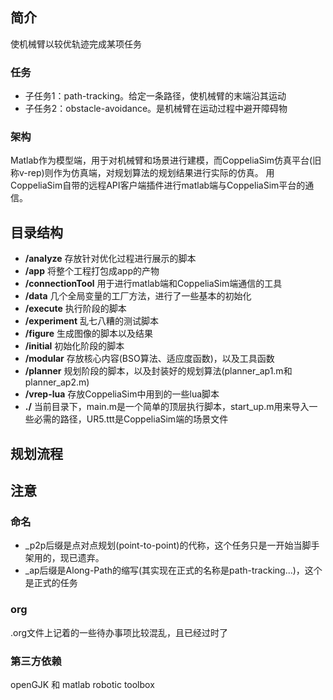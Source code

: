 ## 简介
使机械臂以较优轨迹完成某项任务
### 任务
- 子任务1：path-tracking。给定一条路径，使机械臂的末端沿其运动
- 子任务2：obstacle-avoidance。是机械臂在运动过程中避开障碍物
### 架构
Matlab作为模型端，用于对机械臂和场景进行建模，而CoppeliaSim仿真平台(旧称v-rep)则作为仿真端，对规划算法的规划结果进行实际的仿真。
用CoppeliaSim自带的远程API客户端插件进行matlab端与CoppeliaSim平台的通信。
## 目录结构
- **/analyze** 
存放针对优化过程进行展示的脚本
- **/app**
将整个工程打包成app的产物
- **/connectionTool**
用于进行matlab端和CoppeliaSim端通信的工具
- **/data**
几个全局变量的工厂方法，进行了一些基本的初始化
- **/execute**
执行阶段的脚本
- **/experiment**
乱七八糟的测试脚本
- **/figure**
生成图像的脚本以及结果
- **/initial**
初始化阶段的脚本
- **/modular**
存放核心内容(BSO算法、适应度函数)，以及工具函数
- **/planner**
规划阶段的脚本，以及封装好的规划算法(planner_ap1.m和planner_ap2.m)
- **/vrep-lua**
存放CoppeliaSim中用到的一些lua脚本
- **./**
当前目录下，main.m是一个简单的顶层执行脚本，start_up.m用来导入一些必需的路径，UR5.ttt是CoppeliaSim端的场景文件
## 规划流程

## 注意
### 命名
- _p2p后缀是点对点规划(point-to-point)的代称，这个任务只是一开始当脚手架用的，现已遗弃。
- _ap后缀是Along-Path的缩写(其实现在正式的名称是path-tracking...)，这个是正式的任务
### org
.org文件上记着的一些待办事项比较混乱，且已经过时了
### 第三方依赖
openGJK 和 matlab robotic toolbox
